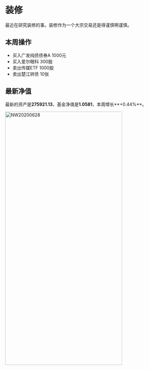 # 装修

最近在研究装修的事。装修作为一个大宗交易还是得谨慎啊谨慎。

## 本周操作
- 买入广发纯债债券A 1000元
- 买入爱尔眼科 300股
- 卖出传媒ETF 1000股
- 卖出楚江转债 10张

## 最新净值

最新的资产是**275921.13**，基金净值是**1.0581**，本周增长**+0.44%**。

 <img src="./_images/investment/NW20200628.PNG" width="375" height="812" alt="NW20200628" align="center"/>